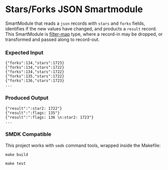 # Stars/Forks JSON Smartmodule

SmartModule that reads a `json` records with `stars` and `forks` fields, identifies if the new values have changed, and products a `result` record. This SmartModule is [filter-map] type, where a record-in may be dropped, or transformed and passed along to record-out.

### Expected Input

```
{"forks":134,"stars":1723}
{"forks":134,"stars":1722}
{"forks":134,"stars":1722}
{"forks":135,"stars":1722}
{"forks":136,"stars":1723}
...
```

### Produced Output

```
{"result":":star2: 1722"}
{"result":":flags: 135"}
{"result":":flags: 136 \n:star2: 1723"}
...
```

### SMDK Compatible

This project works with `smdk` command tools, wrapped inside the Makefile:

```
make build
```

```
make test
```


[filter-map]: https://www.fluvio.io/smartmodules/transform/filter-map/
